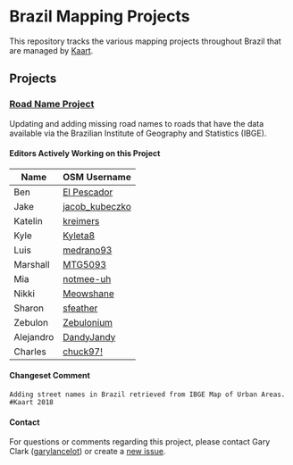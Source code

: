 # Brazil Mapping Projects
This repository tracks the various mapping projects throughout Brazil that are managed by [Kaart](https://github.com/KaartGroup/Brazil/blob/master/KAART.md "Kaart").

## Projects

### [Road Name Project](https://github.com/KaartGroup/Brazil/projects/1 "Project 1")
Updating and adding missing road names to roads that have the data available via the Brazilian Institute of Geography and Statistics (IBGE).

#### Editors Actively Working on this Project
| Name      | OSM Username                                                        |
|-----------|---------------------------------------------------------------------|
| Ben       | [El Pescador](https://www.openstreetmap.org/user/El%20Pescador)     |
| Jake      | [jacob_kubeczko](https://www.openstreetmap.org/user/jacob_kubeczko) |
| Katelin   | [kreimers](https://www.openstreetmap.org/user/kreimers)             |
| Kyle      | [Kyleta8](https://www.openstreetmap.org/user/Kyleta8)               |
| Luis      | [medrano93](https://www.openstreetmap.org/user/medrano93)           |
| Marshall  | [MTG5093](https://www.openstreetmap.org/user/MTG5093)               |
| Mia       | [notmee-uh](https://www.openstreetmap.org/user/notmee-uh)           |
| Nikki     | [Meowshane](https://www.openstreetmap.org/user/Meowshane)           |
| Sharon    | [sfeather](https://www.openstreetmap.org/user/sfeather)             |
| Zebulon   | [Zebulonium](https://www.openstreetmap.org/user/Zebulonium)         |
| Alejandro | [DandyJandy](https://www.openstreetmap.org/user/DandyJandy)         |
| Charles   | [chuck97!](https://www.openstreetmap.org/user/chuck97!)             |


#### Changeset Comment
``` Adding street names in Brazil retrieved from IBGE Map of Urban Areas. #Kaart 2018 ```

#### Contact
For questions or comments regarding this project, please contact Gary Clark ([garylancelot](https://www.openstreetmap.org/user/garylancelot)) or create a [new issue](https://github.com/KaartGroup/Brazil/issues/new?template=comment.md). 
